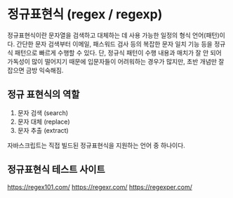 # 정규표현식 (regex / regexp)

정규표현식이란 문자열을 검색하고 대체하는 데 사용 가능한 일정의 형식 언어(패턴)이다.
간단한 문자 검색부터 이메일, 패스워드 검사 등의 복잡한 문자 일치 기능 등을 정규식 패턴으로 빠르게 수행할 수 있다.
단, 정규식 패턴이 수행 내용과 매치가 잘 안 되어 가독성이 많이 떨어지기 때문에 입문자들이 어려워하는 경우가 많지만, 초반 개념만 잘 잡으면 금방 익숙해짐.

## 정규 표현식의 역할
1. 문자 검색 (search)
2. 문자 대체 (replace)
3. 문자 추출 (extract)

자바스크립트는 직접 빌드된 정규표현식을 지원하는 언어 중 하나이다.

## 정규표현식 테스트 사이트
https://regex101.com/
https://regexr.com/
https://regexper.com/
